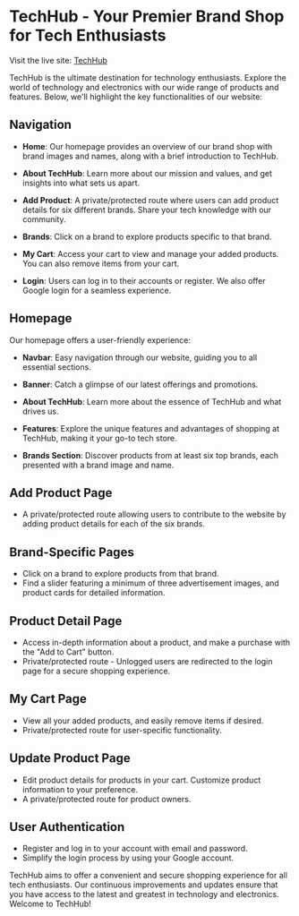 # TechHub - Your Premier Brand Shop for Tech Enthusiasts

Visit the live site: [TechHub](link)

TechHub is the ultimate destination for technology enthusiasts. Explore the world of technology and electronics with our wide range of products and features. Below, we'll highlight the key functionalities of our website:

## Navigation

- **Home**: Our homepage provides an overview of our brand shop with brand images and names, along with a brief introduction to TechHub.

- **About TechHub**: Learn more about our mission and values, and get insights into what sets us apart.

- **Add Product**: A private/protected route where users can add product details for six different brands. Share your tech knowledge with our community.

- **Brands**: Click on a brand to explore products specific to that brand.

- **My Cart**: Access your cart to view and manage your added products. You can also remove items from your cart.

- **Login**: Users can log in to their accounts or register. We also offer Google login for a seamless experience.

## Homepage

Our homepage offers a user-friendly experience:

- **Navbar**: Easy navigation through our website, guiding you to all essential sections.

- **Banner**: Catch a glimpse of our latest offerings and promotions.

- **About TechHub**: Learn more about the essence of TechHub and what drives us.

- **Features**: Explore the unique features and advantages of shopping at TechHub, making it your go-to tech store.

- **Brands Section**: Discover products from at least six top brands, each presented with a brand image and name.

## Add Product Page

- A private/protected route allowing users to contribute to the website by adding product details for each of the six brands.

## Brand-Specific Pages

- Click on a brand to explore products from that brand.
- Find a slider featuring a minimum of three advertisement images, and product cards for detailed information.

## Product Detail Page

- Access in-depth information about a product, and make a purchase with the "Add to Cart" button.
- Private/protected route - Unlogged users are redirected to the login page for a secure shopping experience.

## My Cart Page

- View all your added products, and easily remove items if desired.
- Private/protected route for user-specific functionality.

## Update Product Page

- Edit product details for products in your cart. Customize product information to your preference.
- A private/protected route for product owners.

## User Authentication

- Register and log in to your account with email and password.
- Simplify the login process by using your Google account.

TechHub aims to offer a convenient and secure shopping experience for all tech enthusiasts. Our continuous improvements and updates ensure that you have access to the latest and greatest in technology and electronics. Welcome to TechHub!

